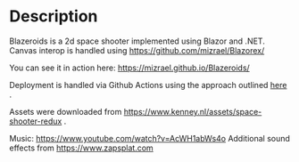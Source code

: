 # Description
Blazeroids is a 2d space shooter implemented using Blazor and .NET. Canvas interop is handled using https://github.com/mizrael/Blazorex/

You can see it in action here: https://mizrael.github.io/Blazeroids/

Deployment is handled via Github Actions using the approach outlined [here](https://www.davideguida.com/how-to-deploy-blazor-webassembly-on-github-pages-using-github-actions/) . 

Assets were downloaded from https://www.kenney.nl/assets/space-shooter-redux .

Music: https://www.youtube.com/watch?v=AcWH1abWs4o
Additional sound effects from https://www.zapsplat.com